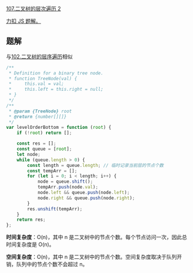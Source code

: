 [107.二叉树的层次遍历 2](https://leetcode-cn.com/problems/binary-tree-level-order-traversal-ii/submissions/)

[力扣 JS 题解。](https://github.com/GuYueJiaJie/blog/tree/master/%E6%95%B0%E6%8D%AE%E7%BB%93%E6%9E%84%E4%B8%8E%E7%AE%97%E6%B3%95)

## 题解

与[102.二叉树的层序遍历](https://leetcode-cn.com/problems/binary-tree-level-order-traversal/solution/er-cha-shu-de-ceng-ci-bian-li-by-leetcode/)相似

```js
/**
 * Definition for a binary tree node.
 * function TreeNode(val) {
 *     this.val = val;
 *     this.left = this.right = null;
 * }
 */
/**
 * @param {TreeNode} root
 * @return {number[][]}
 */
var levelOrderBottom = function (root) {
    if (!root) return [];

    const res = [];
    const queue = [root];
    let node;
    while (queue.length > 0) {
        const length = queue.length; // 临时记录当前层的节点个数
        const tempArr = [];
        for (let i = 0; i < length; i++) {
            node = queue.shift();
            tempArr.push(node.val);
            node.left && queue.push(node.left);
            node.right && queue.push(node.right);
        }
        res.unshift(tempArr);
    }
    return res;
};
```

**时间复杂度**：O(n)，其中 n 是二叉树中的节点个数。每个节点访问一次，因此总时间复杂度是 O(n)。

**空间复杂度**：O(n)，其中 n 是二叉树中的节点个数。空间复杂度取决于队列开销，队列中的节点个数不会超过 n。
